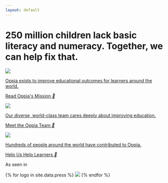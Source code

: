 ```yaml
---
layout: default
---
```


<h1>250 million children lack basic literacy and numeracy. Together, we can help fix that.</h1>

<div id="icons">
  <a href="{{ site.baseurl }}/mission">
    <div class="icon-holder">
      <div class="icon-background">
        <img src="{{ site.baseurl }}/images/icon-mission.png" />
      </div>
      <div class="icons-text-container">
        <p>Oppia exists to improve educational outcomes for learners around the world.</p>
      </div>
      <div class="icons-cta-container">
        <p>Read Oppia's Mission <i class="material-icons">&#xE5C8;</i></p>
      </div>
    </div>
  </a>
  <a href="{{ site.baseurl }}/team">
    <div class="icon-holder">
      <div class="icon-background">
        <img src="{{ site.baseurl }}/images/icon-team.png" />
      </div>
      <div class="icons-text-container">
        <p>Our diverse, world-class team cares deeply about improving education.</p>
      </div>
      <div class="icons-cta-container">
        <p>Meet the Oppia Team <i class="material-icons">&#xE5C8;</i></p>
      </div>
    </div>
  </a>
  <a href="{{ site.baseurl }}/get-involved">
    <div class="icon-holder">
      <div class="icon-background">
        <img src="{{ site.baseurl }}/images/icon-get-involved.png" />
      </div>
      <div class="icons-text-container">
        <p>Hundreds of people around the world have contributed to Oppia.</p>
      </div>
      <div class="icons-cta-container">
        <p>Help Us Help Learners <i class="material-icons">&#xE5C8;</i></p>
      </div>
    </div>
  </a>
</div>

<div id="press">
  <p>As seen in</p>
  {% for logo in site.data.press %}
    <a href="{{ logo.link }}"><img src="{{ site.baseurl }}/images/{{ logo.image }}" style="height: {{ logo.height }}px; margin-top: {{ logo.margin_top }}px" /></a>
  {% endfor %}
</div>
